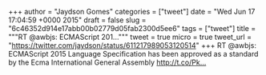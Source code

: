 
+++
author = "Jaydson Gomes"
categories = ["tweet"]
date = "Wed Jun 17 17:04:59 +0000 2015"
draft = false
slug = "6c46352d914e17abb00b02779d05fab2300d5ee6"
tags = ["tweet"]
title = """RT @awbjs: ECMAScript 201..."""
tweet = true
micro = true
tweet_url = "https://twitter.com/jaydson/status/611217989053120514"
+++
RT @awbjs: ECMAScript 2015 Language Specification has been approved as a standard by the Ecma International General Assembly http://t.co/Pk…

